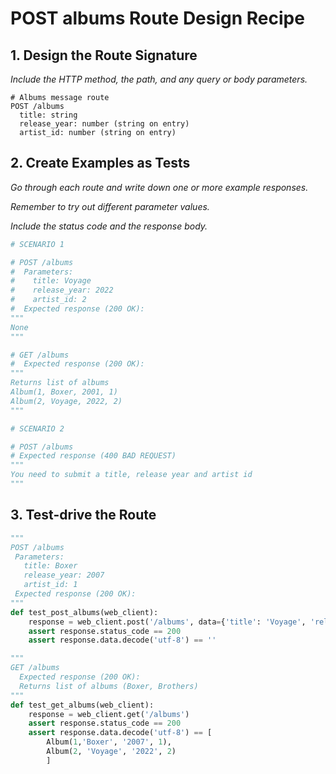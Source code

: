 # POST albums Route Design Recipe

## 1. Design the Route Signature

_Include the HTTP method, the path, and any query or body parameters._

```
# Albums message route
POST /albums
  title: string
  release_year: number (string on entry)
  artist_id: number (string on entry)
```

## 2. Create Examples as Tests

_Go through each route and write down one or more example responses._

_Remember to try out different parameter values._

_Include the status code and the response body._

```python
# SCENARIO 1

# POST /albums
#  Parameters:
#    title: Voyage
#    release_year: 2022
#    artist_id: 2
#  Expected response (200 OK):
"""
None
"""

# GET /albums
#  Expected response (200 OK):
"""
Returns list of albums
Album(1, Boxer, 2001, 1)
Album(2, Voyage, 2022, 2)
"""

# SCENARIO 2

# POST /albums
# Expected response (400 BAD REQUEST)
"""
You need to submit a title, release year and artist id
"""

```

## 3. Test-drive the Route

```python
"""
POST /albums
 Parameters:
   title: Boxer
   release_year: 2007
   artist_id: 1
 Expected response (200 OK):
"""
def test_post_albums(web_client):
    response = web_client.post('/albums', data={'title': 'Voyage', 'release_year': '2022', 'artist_id': '2'})
    assert response.status_code == 200
    assert response.data.decode('utf-8') == ''

"""
GET /albums
  Expected response (200 OK):
  Returns list of albums (Boxer, Brothers)
"""
def test_get_albums(web_client):
    response = web_client.get('/albums')
    assert response.status_code == 200
    assert response.data.decode('utf-8') == [
        Album(1,'Boxer', '2007', 1),
        Album(2, 'Voyage', '2022', 2)
        ]

```
